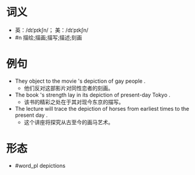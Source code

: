 # 词义
- 英：/dɪˈpɪkʃn/； 美：/dɪˈpɪkʃn/
- #n 描绘;描画;描写;描述;刻画
# 例句
- They object to the movie 's depiction of gay people .
	- 他们反对这部影片对同性恋者的刻画。
- The book 's strength lay in its depiction of present-day Tokyo .
	- 该书的精彩之处在于其对现今东京的描写。
- The lecture will trace the depiction of horses from earliest times to the present day .
	- 这个讲座将探究从古至今的画马艺术。
# 形态
- #word_pl depictions
